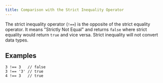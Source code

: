 ```yaml
---
title: Comparison with the Strict Inequality Operator
---
```

The strict inequality operator (`!==`) is the opposite of the strict equality operator. It means "Strictly Not Equal" and returns `false` where strict equality would return `true` and vice versa. Strict inequality will not convert data types.

## Examples

    3 !== 3   // false
    3 !== '3' // true
    4 !== 3   // true